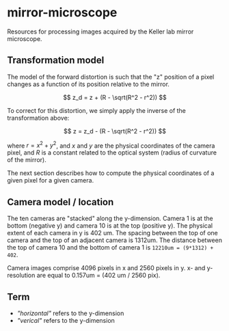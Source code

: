 # mirror-microscope

Resources for processing images acquired by the Keller lab mirror microscope. 

## Transformation model

The model of the forward distortion is such that the "z" position of a pixel changes
as a function of its position relative to the mirror.

$$ 
z_d = z + (R - \sqrt(R^2 - r^2))
$$

To correct for this distortion, we simply apply the inverse of the transformation above:

$$ 
z = z_d - (R - \sqrt(R^2 - r^2))
$$

where $r = x^2 + y^2$, and $x$ and $y$ are the physical coordinates of the camera pixel,
and $R$ is a constant related to the optical system (radius of curvature of the mirror).

The next section describes how to compute the physical coordinates of a given pixel 
for a given camera.

## Camera model / location

The ten cameras are "stacked" along the y-dimension. Camera 1 is at the bottom (negative y)
and camera 10 is at the top (positive y). The physical extent of each camera in y is 402 um. 
The spacing between the top of one camera and the top of an adjacent camera is 1312um.
The distance between the top of camera 10 and the bottom of camera 1 is `12210um = (9*1312) + 402`.


Camera images comprise 4096 pixels in x and 2560 pixels in y.
x- and y- resolution are equal to 0.157um = (402 um / 2560 pix).


## Term

* *"horizontal"* refers to the y-dimension
* *"verical"* refers to the y-dimension
